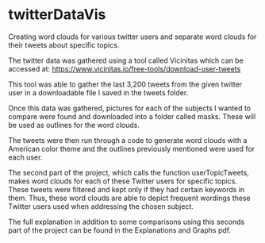 # twitterDataVis
Creating word clouds for various twitter users and separate word clouds for their tweets about specific topics.

The twitter data was gathered using a tool called Vicinitas which can be accessed at: https://www.vicinitas.io/free-tools/download-user-tweets

This tool was able to gather the last 3,200 tweets from the given twitter user in a downloadable file I saved in the tweets folder.

Once this data was gathered, pictures for each of the subjects I wanted to compare were found and downloaded into a folder called masks. These will be used as outlines for the word clouds.

The tweets were then run through a code to generate word clouds with a American color theme and the outlines previously mentioned were used for each user.

The second part of the project, which calls the function userTopicTweets, makes word clouds for each of these Twitter users for specific topics. These tweets were filtered and kept only if they had certain keywords in them. Thus, these word clouds are able to depict frequent wordings these Twitter users used when addressing the chosen subject.

The full explanation in addition to some comparisons using this seconds part of the project can be found in the Explanations and Graphs pdf.
